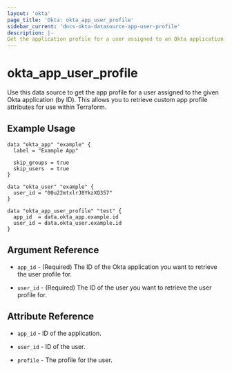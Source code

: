 ```yaml
---
layout: 'okta'
page_title: 'Okta: okta_app_user_profile'
sidebar_current: 'docs-okta-datasource-app-user-profile'
description: |-
Get the application profile for a user assigned to an Okta application.
---
```



# okta_app_user_profile

Use this data source to get the app profile for a user assigned to the given Okta application (by ID). This allows you to retrieve
custom app profile attributes for use within Terraform.

## Example Usage

```hcl
data "okta_app" "example" {
  label = "Example App"

  skip_groups = true
  skip_users  = true
}

data "okta_user" "example" {
  user_id = "00u22mtxlrJ8YkzXQ357"
}

data "okta_app_user_profile" "test" {
  app_id  = data.okta_app.example.id
  user_id = data.okta_user.example.id
}
```

## Argument Reference

- `app_id` - (Required) The ID of the Okta application you want to retrieve the user profile for.

- `user_id` - (Required) The ID of the user you want to retrieve the user profile for.

## Attribute Reference

- `app_id` - ID of the application.

- `user_id` - ID of the user.

- `profile` - The profile for the user.

